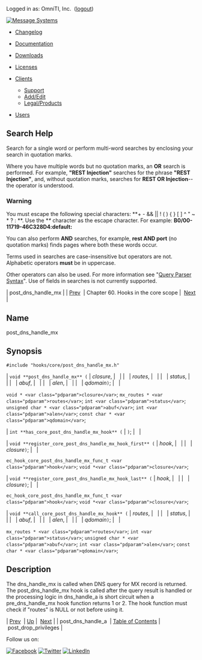 Logged in as: OmniTI, Inc.  ([logout](https://support.messagesystems.com/logout.php))

[![Message Systems](https://support.messagesystems.com/images/ms-white205.png)](https://support.messagesystems.com/start.php) 

*   [Changelog](https://support.messagesystems.com/start.php?show=changelog)
*   [Documentation](https://support.messagesystems.com/docs/)
*   [Downloads](https://support.messagesystems.com/start.php)

*   [Licenses](https://support.messagesystems.com/license_summary.php)
*   <a href="">Clients</a>
    *   [Support](https://support.messagesystems.com/cs.php)
    *   [Add/Edit](https://support.messagesystems.com/edit_client.php)
    *   [Legal/Products](https://support.messagesystems.com/edit_products.php)
*   [Users](https://support.messagesystems.com/edit_customer.php)

## Search Help

Search for a single word or perform multi-word searches by enclosing your search in quotation marks.

Where you have multiple words but no quotation marks, an **OR** search is performed. For example, **"REST Injection"** searches for the phrase **"REST Injection"**, and, without quotation marks, searches for **REST OR Injection**--the operator is understood.

### Warning

You must escape the following special characters: **+ - && || ! ( ) { } [ ] ^ " ~ * ? : \**. Use the **\** character as the escape character. For example: **B0/00-11719-46C328D4\:default\:**

You can also perform **AND** searches, for example, **rest AND port** (no quotation marks) finds pages where both these words occur.

Terms used in searches are case-insensitive but operators are not. Alphabetic operators **must** be in uppercase.

Other operators can also be used. For more information see "[Query Parser Syntax](https://lucene.apache.org/core/old_versioned_docs/versions/3_0_0/queryparsersyntax.html)". Use of fields in searches is not currently supported.

| post_dns_handle_mx |
| [Prev](hooks.core.post_dns_handle_a.php)  | Chapter 60. Hooks in the core scope |  [Next](hooks.core.post_drop_privileges.php) |

<a name="hooks.core.post_dns_handle_mx"></a>
## Name

post_dns_handle_mx

## Synopsis

`#include "hooks/core/post_dns_handle_mx.h"`

| `void **post_dns_handle_mx** (` | <var class="pdparam">closure</var>, |   |
|   | <var class="pdparam">routes</var>, |   |
|   | <var class="pdparam">status</var>, |   |
|   | <var class="pdparam">abuf</var>, |   |
|   | <var class="pdparam">alen</var>, |   |
|   | <var class="pdparam">qdomain</var>`)`; |   |

`void * <var class="pdparam">closure</var>`;
`mx_routes * <var class="pdparam">routes</var>`;
`int <var class="pdparam">status</var>`;
`unsigned char * <var class="pdparam">abuf</var>`;
`int <var class="pdparam">alen</var>`;
`const char * <var class="pdparam">qdomain</var>`;

| `int **has_core_post_dns_handle_mx_hook** (` | `)`; |   |

| `void **register_core_post_dns_handle_mx_hook_first** (` | <var class="pdparam">hook</var>, |   |
|   | <var class="pdparam">closure</var>`)`; |   |

`ec_hook_core_post_dns_handle_mx_func_t <var class="pdparam">hook</var>`;
`void *<var class="pdparam">closure</var>`;

| `void **register_core_post_dns_handle_mx_hook_last** (` | <var class="pdparam">hook</var>, |   |
|   | <var class="pdparam">closure</var>`)`; |   |

`ec_hook_core_post_dns_handle_mx_func_t <var class="pdparam">hook</var>`;
`void *<var class="pdparam">closure</var>`;

| `void **call_core_post_dns_handle_mx_hook** (` | <var class="pdparam">routes</var>, |   |
|   | <var class="pdparam">status</var>, |   |
|   | <var class="pdparam">abuf</var>, |   |
|   | <var class="pdparam">alen</var>, |   |
|   | <var class="pdparam">qdomain</var>`)`; |   |

`mx_routes * <var class="pdparam">routes</var>`;
`int <var class="pdparam">status</var>`;
`unsigned char * <var class="pdparam">abuf</var>`;
`int <var class="pdparam">alen</var>`;
`const char * <var class="pdparam">qdomain</var>`;<a name="idp4887696"></a>
## Description

The dns_handle_mx is called when DNS query for MX record is returned. The post_dns_handle_mx hook is called after the query result is handled or the processing logic in dns_handle_a is short circuit when a pre_dns_handle_mx hook function returns 1 or 2\. The hook function must check if "routes" is NULL or not before using it.

| [Prev](hooks.core.post_dns_handle_a.php)  | [Up](hooks.core.php) |  [Next](hooks.core.post_drop_privileges.php) |
| post_dns_handle_a  | [Table of Contents](index.php) |  post_drop_privileges |

Follow us on:

[![Facebook](https://support.messagesystems.com/images/icon-facebook.png)](http://www.facebook.com/messagesystems) [![Twitter](https://support.messagesystems.com/images/icon-twitter.png)](http://twitter.com/#!/MessageSystems) [![LinkedIn](https://support.messagesystems.com/images/icon-linkedin.png)](http://www.linkedin.com/company/message-systems)